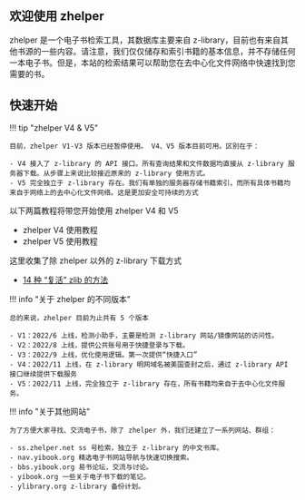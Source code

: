 ## 欢迎使用 zhelper

zhelper 是一个电子书检索工具，其数据库主要来自 z-library，目前也有来自其他书源的一些内容。请注意，我们仅仅储存和索引书籍的基本信息，并不存储任何一本电子书。但是，本站的检索结果可以帮助您在去中心化文件网络中快速找到您需要的书。

## 快速开始


!!! tip "zhelper V4 & V5"

    目前，zhelper V1-V3 版本已经暂停使用。 V4、V5 版本目前可用。区别在于：

    - V4 接入了 z-library 的 API 接口。所有查询结果和文件数据均直接从 z-library 服务器下载。从步骤上来说比较接近原来的 z-library 使用方式。
    - V5 完全独立于 z-library 存在。我们有单独的服务器存储书籍索引，而所有具体书籍均来自于网络上的去中心化文件网络。这是更加安全可持续的方式


以下两篇教程将带您开始使用 zhelper V4 和 V5

- zhelper V4 使用教程
- zhelper V5 使用教程

这里收集了除 zhelper 以外的 z-library 下载方式

- [14 种 “复活” zlib 的方法](https://bbs.yibook.org/d/381-z-library-shi-yong-jiao-cheng-hui-zong-zheng-ji-jiao-cheng-zhong/9)

!!! info "关于 zhelper 的不同版本"

    总的来说，zhelper 目前为止共有 5 个版本

    - V1：2022/6 上线，检测小助手，主要是检测 z-library 网站/镜像网站的访问性。
    - V2：2022/8 上线，提供公共账号用于快捷登录与下载。
    - V3：2022/9 上线，优化使用逻辑。第一次提供“快捷入口”
    - V4：2022/11 上线，在 z-library 明网域名被美国查封之后，通过 z-library API 接口继续提供下载服务
    - V5：2022/11 上线，完全独立于 z-library 存在，所有书籍均来自于去中心化文件服务。

!!! info "关于其他网站"

    为了方便大家寻找、交流电子书，除了 zhelper 外，我们还建立了一系列网站、群组：

    - ss.zhelper.net ss 号检索，独立于 z-library 的中文书库。
    - nav.yibook.org 精选电子书网站导航与快速切换搜索。
    - bbs.yibook.org 易书论坛，交流与讨论。
    - yibook.org 一些关于电子书下载的笔记。
    - ylibrary.org z-library 备份计划。
